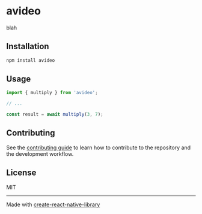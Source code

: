 # avideo

blah 

## Installation

```sh
npm install avideo
```

## Usage

```js
import { multiply } from 'avideo';

// ...

const result = await multiply(3, 7);
```

## Contributing

See the [contributing guide](CONTRIBUTING.md) to learn how to contribute to the repository and the development workflow.

## License

MIT

---

Made with [create-react-native-library](https://github.com/callstack/react-native-builder-bob)
